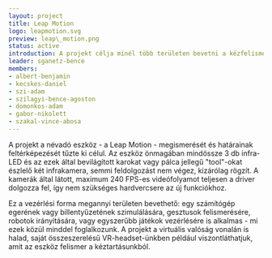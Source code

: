 ```yaml
---
layout: project
title: Leap Motion
logo: leapmotion.svg
preview: leap\_motion.png
status: active
introduction: A projekt célja minél több területen bevetni a kézfelismeréses vezérlést.
leader: sganetz-bence
members:
- albert-benjamin
- kecskes-daniel
- szi-adam
- szilagyi-bence-agoston
- domonkos-adam
- gabor-nikolett
- szakal-vince-abosa
---
```


A projekt a névadó eszköz - a Leap Motion - megismerését és határainak feltérképezését tűzte ki célul. Az eszköz önmagában mindössze 3 db infra-LED és az ezek által bevilágított karokat vagy pálca jellegű "tool"-okat észlelő két infrakamera, semmi feldolgozást nem végez, kizárólag rögzít. A kamerák által látott, maximum 240 FPS-es videófolyamot teljesen a driver dolgozza fel, így nem szükséges hardvercsere az új funkciókhoz.

Ez a vezérlési forma megannyi területen bevethető: egy számítógép egerének vagy billentyűzetének szimulálására, gesztusok felismerésére, robotok irányítására, vagy egyszerűbb játékok vezérlésére is alkalmas - mi ezek közül minddel foglalkozunk. A projekt a virtuális valóság vonalán is halad, saját összeszerelésű VR-headset-ünkben például viszontláthatjuk, amit az eszköz felismer a kéztartásunkból.
